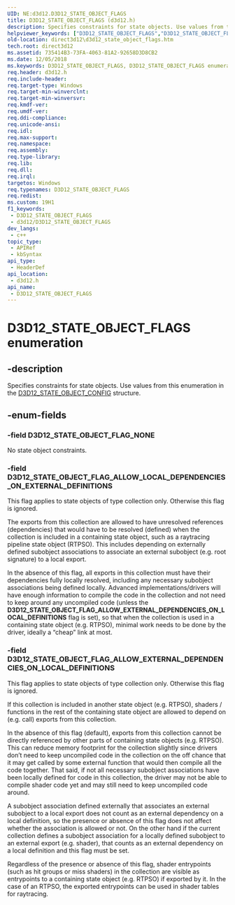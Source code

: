 ```yaml
---
UID: NE:d3d12.D3D12_STATE_OBJECT_FLAGS
title: D3D12_STATE_OBJECT_FLAGS (d3d12.h)
description: Specifies constraints for state objects. Use values from this enumeration in the D3D12_STATE_OBJECT_CONFIG structure.
helpviewer_keywords: ["D3D12_STATE_OBJECT_FLAGS","D3D12_STATE_OBJECT_FLAGS enumeration","D3D12_STATE_OBJECT_FLAG_ALLOW_EXTERNAL_DEPENDENCIES_ON_LOCAL_DEFINITIONS","D3D12_STATE_OBJECT_FLAG_ALLOW_LOCAL_DEPENDENCIES_ON_EXTERNAL_DEFINITIONS","D3D12_STATE_OBJECT_FLAG_NONE","d3d12/ D3D12_STATE_OBJECT_FLAG_NONE","d3d12/D3D12_STATE_OBJECT_FLAGS","d3d12/D3D12_STATE_OBJECT_FLAG_ALLOW_EXTERNAL_DEPENDENCIES_ON_LOCAL_DEFINITIONS","d3d12/D3D12_STATE_OBJECT_FLAG_ALLOW_LOCAL_DEPENDENCIES_ON_EXTERNAL_DEFINITIONS","direct3d12.d3d12_state_object_flags"]
old-location: direct3d12\d3d12_state_object_flags.htm
tech.root: direct3d12
ms.assetid: 735414B3-73FA-4063-81A2-92658D3D8CB2
ms.date: 12/05/2018
ms.keywords: D3D12_STATE_OBJECT_FLAGS, D3D12_STATE_OBJECT_FLAGS enumeration, D3D12_STATE_OBJECT_FLAG_ALLOW_EXTERNAL_DEPENDENCIES_ON_LOCAL_DEFINITIONS, D3D12_STATE_OBJECT_FLAG_ALLOW_LOCAL_DEPENDENCIES_ON_EXTERNAL_DEFINITIONS, D3D12_STATE_OBJECT_FLAG_NONE, d3d12/ D3D12_STATE_OBJECT_FLAG_NONE, d3d12/D3D12_STATE_OBJECT_FLAGS, d3d12/D3D12_STATE_OBJECT_FLAG_ALLOW_EXTERNAL_DEPENDENCIES_ON_LOCAL_DEFINITIONS, d3d12/D3D12_STATE_OBJECT_FLAG_ALLOW_LOCAL_DEPENDENCIES_ON_EXTERNAL_DEFINITIONS, direct3d12.d3d12_state_object_flags
req.header: d3d12.h
req.include-header: 
req.target-type: Windows
req.target-min-winverclnt: 
req.target-min-winversvr: 
req.kmdf-ver: 
req.umdf-ver: 
req.ddi-compliance: 
req.unicode-ansi: 
req.idl: 
req.max-support: 
req.namespace: 
req.assembly: 
req.type-library: 
req.lib: 
req.dll: 
req.irql: 
targetos: Windows
req.typenames: D3D12_STATE_OBJECT_FLAGS
req.redist: 
ms.custom: 19H1
f1_keywords:
 - D3D12_STATE_OBJECT_FLAGS
 - d3d12/D3D12_STATE_OBJECT_FLAGS
dev_langs:
 - c++
topic_type:
 - APIRef
 - kbSyntax
api_type:
 - HeaderDef
api_location:
 - d3d12.h
api_name:
 - D3D12_STATE_OBJECT_FLAGS
---
```


# D3D12_STATE_OBJECT_FLAGS enumeration


## -description

Specifies constraints for state objects. Use values from this enumeration in the <a href="https://docs.microsoft.com/windows/desktop/api/d3d12/ns-d3d12-d3d12_state_object_config">D3D12_STATE_OBJECT_CONFIG</a> structure.

## -enum-fields

### -field D3D12_STATE_OBJECT_FLAG_NONE

No state object constraints.

### -field D3D12_STATE_OBJECT_FLAG_ALLOW_LOCAL_DEPENDENCIES_ON_EXTERNAL_DEFINITIONS

This flag applies to state objects of type collection only. Otherwise this flag is ignored.  

The exports from this collection are allowed to have unresolved references (dependencies) that would have to be resolved (defined) when the collection is included in a containing state object, such as a raytracing pipeline state object (RTPSO).  This includes depending on externally defined subobject associations to associate an external subobject (e.g. root signature) to a local export.

In the absence of this flag, all exports in this collection must have their dependencies fully locally resolved, including any necessary subobject associations being defined locally.  Advanced implementations/drivers will have enough information to compile the code in the collection and not need to keep around any uncompiled code (unless the <b>D3D12_STATE_OBJECT_FLAG_ALLOW_EXTERNAL_DEPENDENCIES_ON_LOCAL_DEFINITIONS</b> flag is set), so that when the collection is used in a containing state object (e.g. RTPSO), minimal work needs to be done by the driver, ideally a “cheap” link at most.

### -field D3D12_STATE_OBJECT_FLAG_ALLOW_EXTERNAL_DEPENDENCIES_ON_LOCAL_DEFINITIONS

This flag applies to state objects of type collection only. Otherwise this flag is ignored.  

If this collection is included in another state object (e.g. RTPSO), shaders / functions in the rest of the containing state object are allowed to depend on (e.g. call) exports from this collection.

In the absence of this flag (default), exports from this collection cannot be directly referenced by other parts of containing state objects (e.g. RTPSO).  This can reduce memory footprint for the collection slightly since drivers don’t need to keep uncompiled code in the collection on the off chance that it may get called by some external function that would then compile all the code together.  That said, if not all necessary subobject associations have been locally defined for code in this collection, the driver may not be able to compile shader code yet and may still need to keep uncompiled code around.  

A subobject association defined externally that associates an external subobject to a local export does not count as an external dependency on a local definition, so the presence or absence of this flag does not affect whether the association is allowed or not. On the other hand if the current collection defines a subobject association for a locally defined subobject to an external export (e.g. shader), that counts as an external dependency on a local definition and this flag must be set.

Regardless of the presence or absence of this flag, shader entrypoints (such as hit groups or miss shaders) in the collection are visible as entrypoints to a containing state object (e.g. RTPSO) if exported by it.  In the case of an RTPSO, the exported entrypoints can be used in shader tables for raytracing.

